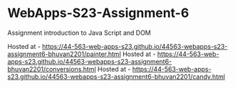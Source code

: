 
# WebApps-S23-Assignment-6
Assignment introduction to Java Script and DOM

Hosted at - https://44-563-web-apps-s23.github.io/44563-webapps-s23-assignment6-bhuvan2201/painter.html
Hosted at - https://44-563-web-apps-s23.github.io/44563-webapps-s23-assignment6-bhuvan2201/conversions.html
Hosted at - https://44-563-web-apps-s23.github.io/44563-webapps-s23-assignment6-bhuvan2201/candy.html